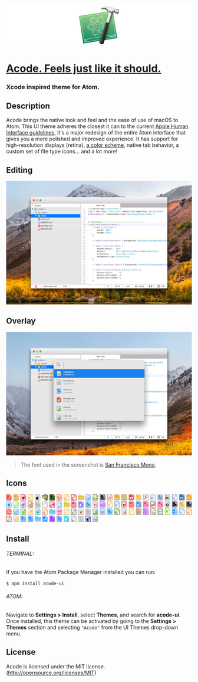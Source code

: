 ![Acode intro](https://raw.githubusercontent.com/fgrosjean/acode-ui/master/assets/icon-centered.jpg)
# [Acode. Feels just like it should.](http://www.fernandogrosjean.com/lab/acode/)
### Xcode inspired theme for Atom.

## Description
Acode brings the native look and feel and the ease of use of macOS to Atom. This UI theme adheres the closest it can to the current [Apple Human Interface guidelines](https://developer.apple.com/library/mac/documentation/UserExperience/Conceptual/OSXHIGuidelines/), it's a major redesign of the entire Atom interface that gives you a more polished and improved experience. It has support for high-resolution displays (retina), [a color scheme](https://github.com/fgrosjean/acode-syntax), native tab behavior, a custom set of file type icons... and a lot more!

## Editing
![Acode Editing](https://raw.githubusercontent.com/fgrosjean/acode-ui/master/assets/screenshot01.jpg)

## Overlay
![Acode Overlay](https://raw.githubusercontent.com/fgrosjean/acode-ui/master/assets/screenshot02.jpg)
> The font used in the screenshot is [San Francisco Mono](https://developer.apple.com/fonts).

## Icons
![Acode Icons](https://raw.githubusercontent.com/fgrosjean/acode-ui/master/assets/icons.jpg)

## Install
###### TERMINAL:
If you have the Atom Package Manager installed you can run:
```
$ apm install acode-ui
```

###### ATOM:
Navigate to __Settings > Install__, select __Themes__, and search for __acode-ui__. Once installed, this theme can be activated by going to the __Settings > Themes__ section and selecting `"Acode"` from the UI Themes drop-down menu.


## License
Acode is licensed under the MIT license. (http://opensource.org/licenses/MIT)
